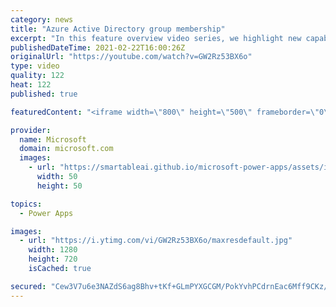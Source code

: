 ```yaml
---
category: news
title: "Azure Active Directory group membership"
excerpt: "In this feature overview video series, we highlight new capabilities included in the latest update to Microsoft Power Apps.  Power Apps Dataverse provides record level security to Azure Active Directory group membership types. Admins can easily set up and assign permissions to different Azure AD users,"
publishedDateTime: 2021-02-22T16:00:26Z
originalUrl: "https://youtube.com/watch?v=GW2Rz53BX6o"
type: video
quality: 122
heat: 122
published: true

featuredContent: "<iframe width=\"800\" height=\"500\" frameborder=\"0\" src=\"https://www.youtube.com/embed/GW2Rz53BX6o\" allow=\"accelerometer; autoplay; encrypted-media; gyroscope; picture-in-picture\" allowfullscreen></iframe>"

provider:
  name: Microsoft
  domain: microsoft.com
  images:
    - url: "https://smartableai.github.io/microsoft-power-apps/assets/images/organizations/microsoft.com-50x50.jpg"
      width: 50
      height: 50

topics:
  - Power Apps

images:
  - url: "https://i.ytimg.com/vi/GW2Rz53BX6o/maxresdefault.jpg"
    width: 1280
    height: 720
    isCached: true

secured: "Cew3V7u6e3NAZdS6ag8Bhv+tKf+GLmPYXGCGM/PokYvhPCdrnEac6Mff9CKz/OhDMW+uS+3k/s8Nr1pBKha3jcQFOYwxuwCJwlASebhdq4pLaRUdHEk+wK2lXOHoGV7a825oce9uSXx1Tbj44OkyzActnnryhIv1FJIa+6jczNJ0seYTEKZeBM5lfpzU82hhmdWxO1f6Agc5XCiq3vtGhguzs4/KQldQDhWqSa2O4KQ4yWFPb9AUvhu2FgBmbOgbVaChKtgxy3allYu9XfWfZ+Kmizu7uGtokn2bVxVkuSWezNHTlV33yiLuMDf3mVklLsw1asAc7i0knBS2jYFBCwOkk/zx8U2F/HSVApvrY73TJ3oJEr+rPtiSh3Kbqh/jMMdft+yrLP3IH3vAOsQ1NVy+t/8oZakmX/HYVLG0le8=;7vxlQ31902AERE7UmkykVw=="
---
```


